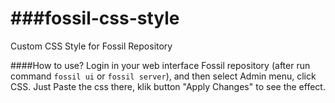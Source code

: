 ###fossil-css-style
================

Custom CSS Style for Fossil Repository

####How to use?
Login in your web interface Fossil repository (after run command `fossil ui` or `fossil server`), and then select Admin menu, click CSS. Just Paste the css there, klik button "Apply Changes" to see the effect.
